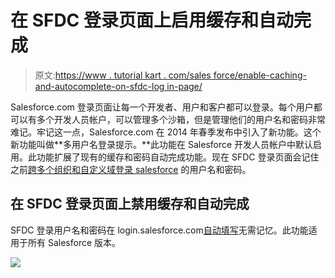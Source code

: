 # 在 SFDC 登录页面上启用缓存和自动完成

> 原文:[https://www . tutorial kart . com/sales force/enable-caching-and-autocomplete-on-sfdc-log in-page/](https://www.tutorialkart.com/salesforce/enable-caching-and-autocomplete-on-sfdc-login-page/)

Salesforce.com 登录页面让每一个开发者、用户和客户都可以登录。每个用户都可以有多个开发人员帐户，可以管理多个沙箱，但是管理他们的用户名和密码非常难记。牢记这一点，Salesforce.com 在 2014 年春季发布中引入了新功能。这个新功能叫做**多用户名登录提示。**此功能在 Salesforce 开发人员帐户中默认启用。此功能扩展了现有的缓存和密码自动完成功能。现在 SFDC 登录页面会记住之前[跨多个组织和自定义域登录 salesforce](https://www.tutorialkart.com/login-salesforce-login-salesforce-com-salesforce-sign-in/) 的用户名和密码。

## 在 SFDC 登录页面上禁用缓存和自动完成

SFDC 登录用户名和密码在 login.salesforce.com[自动填写](https://www.tutorialkart.com/login-salesforce-login-salesforce-com-salesforce-sign-in/)无需记忆。此功能适用于所有 Salesforce 版本。

[![](../Images/925da31b32d6bc3827932f6c8afb11bb.png)](https://www.tutorialkart.com/)